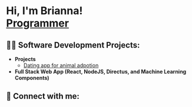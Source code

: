 <h1>Hi, I'm Brianna! <br/><a href="https://github.com/bnkrueger">Programmer</a>

<h2>👨‍💻 Software Development Projects:</h2>

- <b>Projects</b>
  - [Dating app for animal adpotion](https://github.com/joshmadakor1/Algorithms-Practice)
- <b>Full Stack Web App (React, NodeJS, Directus, and Machine Learning Components)</b>
  

<h2> 🤳 Connect with me:</h2>

[email]: kruegerb@oregonstate.edu

<!--
**joshmadakor1/joshmadakor1** is a ✨ _special_ ✨ repository because its `README.md` (this file) appears on your GitHub profile.

Here are some ideas to get you started:

- 🔭 I’m currently working on ...
- 🌱 I’m currently learning ...
- 👯 I’m looking to collaborate on ...
- 🤔 I’m looking for help with ...
- 💬 Ask me about ...
- 📫 How to reach me: ...
- 😄 Pronouns: ...
- ⚡ Fun fact: ...
-->
